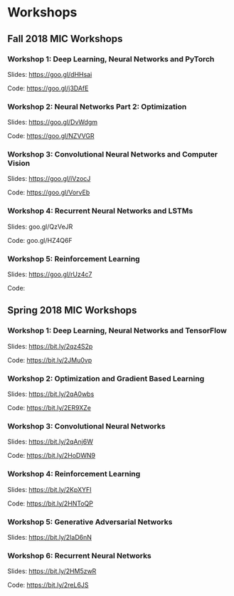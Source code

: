 # Workshops

## Fall 2018 MIC Workshops
### Workshop 1: Deep Learning, Neural Networks and PyTorch
Slides: https://goo.gl/dHHsai

Code: https://goo.gl/j3DAfE

### Workshop 2: Neural Networks Part 2: Optimization
Slides: https://goo.gl/DvWdgm

Code: https://goo.gl/NZVVGR

### Workshop 3: Convolutional Neural Networks and Computer Vision
Slides: https://goo.gl/iVzocJ

Code: https://goo.gl/VorvEb

### Workshop 4: Recurrent Neural Networks and LSTMs
Slides: goo.gl/QzVeJR

Code: goo.gl/HZ4Q6F

### Workshop 5: Reinforcement Learning
Slides: https://goo.gl/rUz4c7

Code: 

## Spring 2018 MIC Workshops

### Workshop 1: Deep Learning, Neural Networks and TensorFlow
Slides: https://bit.ly/2qz4S2p

Code: https://bit.ly/2JMu0vp

### Workshop 2: Optimization and Gradient Based Learning
Slides: https://bit.ly/2qA0wbs

Code: https://bit.ly/2ER9XZe

### Workshop 3: Convolutional Neural Networks
Slides: https://bit.ly/2qAnj6W

Code: https://bit.ly/2HoDWN9

### Workshop 4: Reinforcement Learning
Slides: https://bit.ly/2KpXYFI

Code: https://bit.ly/2HNToQP

### Workshop 5: Generative Adversarial Networks
Slides: https://bit.ly/2IaD6nN

### Workshop 6: Recurrent Neural Networks
Slides: https://bit.ly/2HM5zwR

Code: https://bit.ly/2reL6JS
